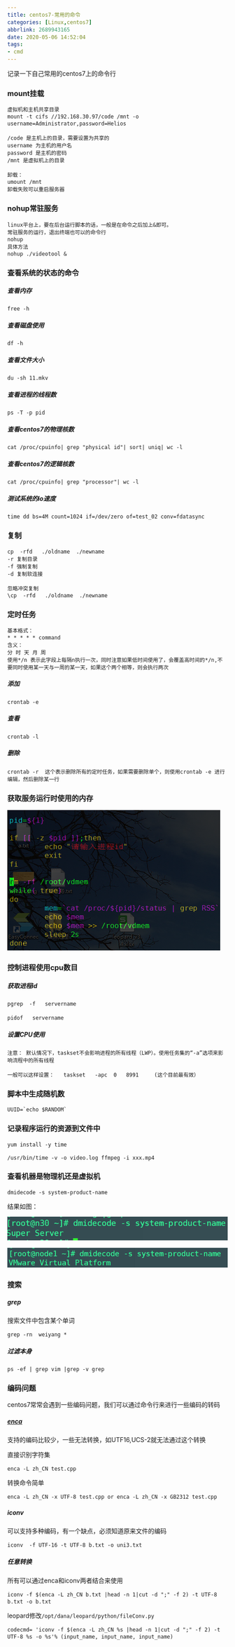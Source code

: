 ```yaml
---
title: centos7-常用的命令
categories: [Linux,centos7]
abbrlink: 2689943165
date: 2020-05-06 14:52:04
tags: 
- cmd
---
```


记录一下自己常用的centos7上的命令行

### mount挂载

~~~
虚拟机和主机共享目录
mount -t cifs //192.168.30.97/code /mnt -o username=Administrator,password=Helios

/code 是主机上的目录，需要设置为共享的
username 为主机的用户名
password 是主机的密码
/mnt 是虚拟机上的目录

卸载：
umount /mnt
卸载失败可以重启服务器
~~~



### nohup常驻服务

~~~
linux平台上，要在后台运行脚本的话，一般是在命令之后加上&即可。
常驻服务的运行，退出终端也可以的命令行
nohup
具体方法
nohup ./videotool &

~~~

### 查看系统的状态的命令

##### 查看内存

~~~
free -h
~~~

##### 查看磁盘使用

~~~
df -h 
~~~

##### 查看文件大小

~~~
du -sh 11.mkv
~~~

##### 查看进程的线程数

~~~
ps -T -p pid
~~~

##### 查看centos7的物理核数

~~~
cat /proc/cpuinfo| grep "physical id"| sort| uniq| wc -l
~~~

##### 查看centos7的逻辑核数

~~~
cat /proc/cpuinfo| grep "processor"| wc -l
~~~

##### 测试系统的io速度

~~~
time dd bs=4M count=1024 if=/dev/zero of=test_02 conv=fdatasync
~~~

### 复制

~~~
cp  -rfd   ./oldname  ./newname
-r 复制目录
-f 强制复制
-d 复制软连接

忽略冲突复制
\cp  -rfd   ./oldname  ./newname 
~~~



### 定时任务

~~~
基本格式：
* * * * * command  
含义：
分 时 天 月 周  
使用*/n 表示此字段上每隔n执行一次，同时注意如果低时间使用了，会覆盖高时间的*/n,不要同时使用某一天与一周的某一天，如果这个两个相等，则会执行两次
~~~

##### 添加

~~~
crontab -e
~~~

##### 查看

~~~
crontab -l
~~~

##### 删除

~~~
crontab -r  这个表示删除所有的定时任务，如果需要删除单个，则使用crontab -e 进行编辑，然后删除某一行
~~~

### 获取服务运行时使用的内存

![cache.png](/images/linux/cache.png)

### 控制进程使用cpu数目

##### 获取进程id

~~~
pgrep  -f   servername

pidof   servername
~~~

##### 设置CPU使用

~~~
注意： 默认情况下，taskset不会影响进程的所有线程（LWP）。使用任务集的“-a”选项来影响流程中的所有线程

一般可以这样设置：   taskset   -apc  0   8991     (这个目前最有效）
~~~

### 脚本中生成随机数

~~~
UUID=`echo $RANDOM`
~~~

### 记录程序运行的资源到文件中

~~~
yum install -y time
~~~

~~~
/usr/bin/time -v -o video.log ffmpeg -i xxx.mp4
~~~

### 查看机器是物理机还是虚拟机

~~~
dmidecode -s system-product-name
~~~

结果如图：

![syss.png](/images/linux/syss.png)

![sysv.png](/images/linux/sysv.png)

### 搜索

##### grep

搜索文件中包含某个单词

~~~
grep -rn  weiyang *
~~~

##### 过滤本身

~~~
ps -ef | grep vim |grep -v grep
~~~

### 编码问题

centos7常常会遇到一些编码问题，我们可以通过命令行来进行一些编码的转码

##### [enca](https://www.2cto.com/os/201404/295528.html)

支持的编码比较少，一些无法转换，如UTF16,UCS-2就无法通过这个转换

直接识别字符集

~~~
enca -L zh_CN test.cpp
~~~

 转换命令简单

~~~
enca -L zh_CN -x UTF-8 test.cpp or enca -L zh_CN -x GB2312 test.cpp
~~~

##### iconv

可以支持多种编码，有一个缺点，必须知道原来文件的编码

~~~
iconv  -f UTF-16 -t UTF-8 b.txt -o uni3.txt
~~~

##### 任意转换

所有可以通过enca和iconv两者结合来使用

~~~
iconv -f $(enca -L zh_CN b.txt |head -n 1|cut -d ";" -f 2) -t UTF-8 b.txt -o b.txt
~~~

leopard修改`/opt/dana/leopard/python/fileConv.py `

~~~
codecmd= 'iconv -f $(enca -L zh_CN %s |head -n 1|cut -d ";" -f 2) -t UTF-8 %s -o %s'% (input_name, input_name, input_name)
~~~





